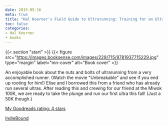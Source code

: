 ```yaml
---
date: 2015-05-16
meta: true
title: "Hal Koerner's Field Guide to Ultrarunning: Training for an Ultramarathon from 50K to 100 Miles and Beyond"
toc: false
categories:
- Hal Koerner
- books
---
```


{{< section "start" >}}
{{< figure src="https://images.booksense.com/images/229/715/9781937715229.jpg" type="margin" label="mn-cover" alt="Book cover" >}}

An enjoyable book about the nuts and bolts of ultrarunning from a very accomplished runner. (Watch the movie "Unbreakable" and see if you end up rooting for him!) Elise and I borrowed this from a friend who has already run several ultras. After reading this and crewing for our friend at the Miwok 100K, we are ready to take the plunge and run our first ultra this fall! (Just a 50K though.)

[My Goodreads rating: 4 stars](https://www.goodreads.com/review/show/1270945491)  

[IndieBound](https://www.indiebound.org/book/9781937715229)
